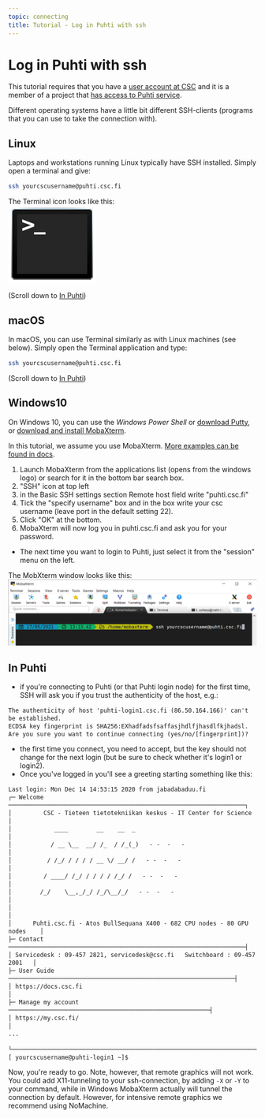 ```yaml
---
topic: connecting
title: Tutorial - Log in Puhti with ssh
---
```


# Log in Puhti with ssh

This tutorial requires that you have a [user account at CSC](https://docs.csc.fi/accounts/how-to-create-new-user-account/)
and it is a member of a project that [has access to Puhti service](https://docs.csc.fi/accounts/how-to-add-service-access-for-project/).

Different operating systems have a little bit different SSH-clients (programs that
you can use to take the connection with).

## Linux

Laptops and workstations running Linux typically have SSH installed. Simply open a terminal
and give:
```bash
ssh yourcscusername@puhti.csc.fi
```
The Terminal icon looks like this:  
![terminal-icon](../../slides/img/terminal_icon1.png)

(Scroll down to [In Puhti](#in-puhti))

## macOS

In macOS, you can use Terminal similarly as with Linux machines (see below). Simply open the Terminal application and type:
```bash
ssh yourcscusername@puhti.csc.fi
```

(Scroll down to [In Puhti](#in-puhti))

## Windows10

On Windows 10, you can use the *Windows Power Shell*
or [download Putty](https://www.chiark.greenend.org.uk/~sgtatham/putty/latest.html), or 
[download and install MobaXterm](https://mobaxterm.mobatek.net/download.html).

In this tutorial, we assume you use MobaXterm. [More examples can be found
in docs](https://docs.csc.fi/computing/connecting/).

1. Launch MobaXterm from the applications list (opens from the windows logo) or search for it
in the bottom bar search box.
2. "SSH" icon at top left
3. in the Basic SSH settings section Remote host field write "puhti.csc.fi"
4. Tick the "specify username" box and in the box write your csc username (leave port in the default setting 22). 
5. Click "OK" at the bottom.
6. MobaXterm will now log you in puhti.csc.fi and ask you for your password.

* The next time you want to login to Puhti, just select it from the "session" menu on the left. 

The MobXterm window looks like this:  
![terminal-icon](../../slides/img/mobaxterm-login.png)


## In Puhti

- if you're connecting to Puhti (or that Puhti login node) for the first time, SSH will
  ask you if you trust the authenticity of the host, e.g.:

```text
The authenticity of host 'puhti-login1.csc.fi (86.50.164.166)' can't be established.
ECDSA key fingerprint is SHA256:EXhadfadsfsaffasjhdlfjhasdlfkjhadsl.
Are you sure you want to continue connecting (yes/no/[fingerprint])?
```
- the first time you connect, you need to accept, but the key should not change for the next
  login (but be sure to check whether it's login1 or login2).
- Once you've logged in you'll see a greeting starting something like this:

```
Last login: Mon Dec 14 14:53:15 2020 from jabadabaduu.fi
┌─ Welcome ───────────────────────────────────────────────────────────────────┐
│         CSC - Tieteen tietotekniikan keskus - IT Center for Science         │
│            ____        __    __  _                                          │
│           / __ \__  __/ /_  / /_(_)   - -  -   -                            │
│          / /_/ / / / / __ \/ __/ /   - -  -   -                             │
│         / ____/ /_/ / / / / /_/ /   - -  -   -                              │
│        /_/    \__,_/_/ /_/\__/_/   - -  -   -                               │
│                                                                             │
│      Puhti.csc.fi - Atos BullSequana X400 - 682 CPU nodes - 80 GPU nodes    │
├─ Contact ───────────────────────────────────────────────────────────────────┤
│ Servicedesk : 09-457 2821, servicedesk@csc.fi   Switchboard : 09-457 2001   │
├─ User Guide ────────────────────────────────────────────────────────────────┤
│ https://docs.csc.fi                                                         │
├─ Manage my account ─────────────────────────────────────────────────────────┤
│ https://my.csc.fi/                                                          │
...

└─────────────────────────────────────────────────────────────────────────────┘
[ yourcscusername@puhti-login1 ~]$
```
Now, you're ready to go. Note, however, that remote graphics will not work. You could
add X11-tunneling to your ssh-connection, by adding `-X` or `-Y` to your command, while
in Windows MobaXterm actually will tunnel the connection by default. However, for 
intensive remote graphics we recommend using NoMachine.

